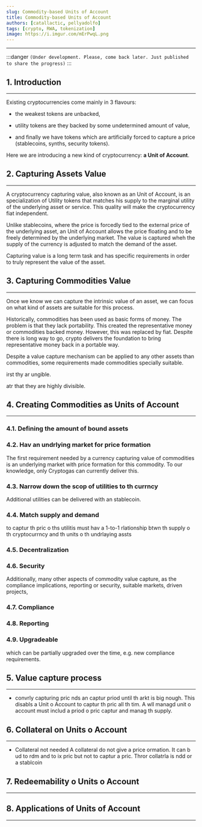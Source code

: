 ```yaml
---
slug: Commodity-based Units of Account
title: Commodity-based Units of Account
authors: [catallactic, pellyadolfo]
tags: [crypto, RWA, tokenization]
image: https://i.imgur.com/mErPwqL.png
---
```

---

:::danger
`(Under development. Please, come back later. Just published to share the progress)`
:::

## 1. Introduction
---

Existing cryptocurrencies come mainly in 3 flavours:

- the weakest tokens are unbacked,

- utility tokens are they backed by some undetermined amount of value,

- and finally we have tokens which are artificially forced to capture a price (stablecoins, synths, security tokens).

Here we are introducing a new kind of cryptocurrency: **a Unit of Account**.

<!-- truncate -->

## 2. Capturing Assets Value
---

A cryptocurrency capturing value, also known as an Unit of Account, is an specialization of Utility tokens that matches his supply to the marginal utility of the underlying asset or service. This quality will make the cryptocurrency fiat independent. 

Unlike stablecoins, where the price is forcedly tied to the external price of the underlying asset, an Unit of Account allows the price floating and to be freely determined by the underlying market. The value is captured wheh the supply of the currency is adjusted to match the demand of the asset.

Capturing value is a long term task and has specific requirements in order to truly represent the value of the asset. 

## 3. Capturing Commodities Value
---

Once we know we can capture the intrinsic value of an asset, we can focus on what kind of assets are suitable for this process.

Historically, commodities has been used as basic forms of money. The problem is that they lack portability. This created the representative money or commodities backed money. However, this was replaced by fiat. Despite there is long way to go, crypto delivers the foundation to bring representative money back in a portable way.

Despite a value capture mechanism can be applied to any other assets than commodities, some requirements made commodities specially suitable.

 irst thy ar ungible.

atr that they are highly divisible.

## 4. Creating Commodities as Units of Account
---


### 4.1. Defining the amount of bound assets




### 4.2. Hav an undrlying market for price formation

The first requirement needed by a currency capturing value of commodities is an underlying market with price formation for this commodity. To our knowledge, only Cryptogas can currently deliver this.

### 4.3. Narrow down the scop of utilities to th currncy

Additional utilities can be delivered with an stablecoin.

### 4.4. Match supply and demand

to captur th pric o ths utilitis
must hav a 1-to-1 rlationship btwn th supply o th cryptocurrncy and th units o th undrlaying assts

### 4.5. Decentralization



### 4.6. Security

Additionally, many other aspects of commodity value capture, as the compliance implications, reporting or security, suitable markets, driven projects, 


### 4.7. Compliance

### 4.8. Reporting

### 4.9. Upgradeable

which can be partially upgraded over the time, e.g. new compliance requirements.

## 5. Value capture process
---

* convrly capturing pric nds an captur priod until th arkt is big nough. This disabls a Unit o Account to captur th pric all th tim. A wll managd unit o account must includ a priod o pric captur and manag th supply.

## 6. Collateral on Units o Account
---

* Collateral not needed A collateral do not give a price ormation. It can b ud to rdm and to  ix pric but not to captur a pric. Thror collatrla is ndd or a stablcoin


## 7. Redeemability o Units o Account
---


## 8. Applications of Units of Account
---






